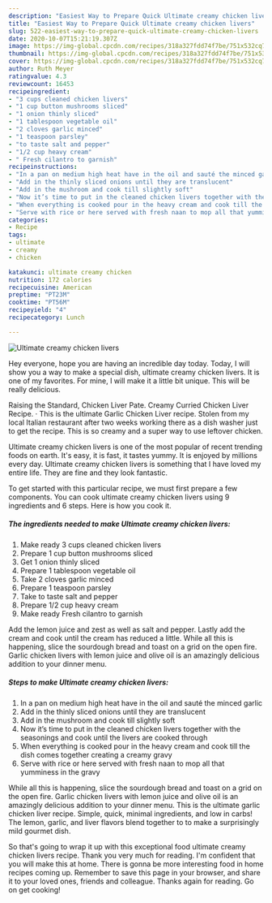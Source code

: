 ```yaml
---
description: "Easiest Way to Prepare Quick Ultimate creamy chicken livers"
title: "Easiest Way to Prepare Quick Ultimate creamy chicken livers"
slug: 522-easiest-way-to-prepare-quick-ultimate-creamy-chicken-livers
date: 2020-10-07T15:21:19.307Z
image: https://img-global.cpcdn.com/recipes/318a327fdd74f7be/751x532cq70/ultimate-creamy-chicken-livers-recipe-main-photo.jpg
thumbnail: https://img-global.cpcdn.com/recipes/318a327fdd74f7be/751x532cq70/ultimate-creamy-chicken-livers-recipe-main-photo.jpg
cover: https://img-global.cpcdn.com/recipes/318a327fdd74f7be/751x532cq70/ultimate-creamy-chicken-livers-recipe-main-photo.jpg
author: Ruth Meyer
ratingvalue: 4.3
reviewcount: 16453
recipeingredient:
- "3 cups cleaned chicken livers"
- "1 cup button mushrooms sliced"
- "1 onion thinly sliced"
- "1 tablespoon vegetable oil"
- "2 cloves garlic minced"
- "1 teaspoon parsley"
- "to taste salt and pepper"
- "1/2 cup heavy cream"
- " Fresh cilantro to garnish"
recipeinstructions:
- "In a pan on medium high heat have in the oil and sauté the minced garlic"
- "Add in the thinly sliced onions until they are translucent"
- "Add in the mushroom and cook till slightly soft"
- "Now it’s time to put in the cleaned chicken livers together with the seasonings and cook until the livers are cooked through"
- "When everything is cooked pour in the heavy cream and cook till the dish comes together creating a creamy gravy"
- "Serve with rice or here served with fresh naan to mop all that yumminess in the gravy"
categories:
- Recipe
tags:
- ultimate
- creamy
- chicken

katakunci: ultimate creamy chicken 
nutrition: 172 calories
recipecuisine: American
preptime: "PT23M"
cooktime: "PT56M"
recipeyield: "4"
recipecategory: Lunch

---
```



![Ultimate creamy chicken livers](https://img-global.cpcdn.com/recipes/318a327fdd74f7be/751x532cq70/ultimate-creamy-chicken-livers-recipe-main-photo.jpg)

Hey everyone, hope you are having an incredible day today. Today, I will show you a way to make a special dish, ultimate creamy chicken livers. It is one of my favorites. For mine, I will make it a little bit unique. This will be really delicious.

Raising the Standard, Chicken Liver Pate. Creamy Curried Chicken Liver Recipe. · This is the ultimate Garlic Chicken Liver recipe. Stolen from my local Italian restaurant after two weeks working there as a dish washer just to get the recipe. This is so creamy and a super way to use leftover chicken.

Ultimate creamy chicken livers is one of the most popular of recent trending foods on earth. It's easy, it is fast, it tastes yummy. It is enjoyed by millions every day. Ultimate creamy chicken livers is something that I have loved my entire life. They are fine and they look fantastic.


To get started with this particular recipe, we must first prepare a few components. You can cook ultimate creamy chicken livers using 9 ingredients and 6 steps. Here is how you cook it.

<!--inarticleads1-->

##### The ingredients needed to make Ultimate creamy chicken livers:

1. Make ready 3 cups cleaned chicken livers
1. Prepare 1 cup button mushrooms sliced
1. Get 1 onion thinly sliced
1. Prepare 1 tablespoon vegetable oil
1. Take 2 cloves garlic minced
1. Prepare 1 teaspoon parsley
1. Take to taste salt and pepper
1. Prepare 1/2 cup heavy cream
1. Make ready  Fresh cilantro to garnish


Add the lemon juice and zest as well as salt and pepper. Lastly add the cream and cook until the cream has reduced a little. While all this is happening, slice the sourdough bread and toast on a grid on the open fire. Garlic chicken livers with lemon juice and olive oil is an amazingly delicious addition to your dinner menu. 

<!--inarticleads2-->

##### Steps to make Ultimate creamy chicken livers:

1. In a pan on medium high heat have in the oil and sauté the minced garlic
1. Add in the thinly sliced onions until they are translucent
1. Add in the mushroom and cook till slightly soft
1. Now it’s time to put in the cleaned chicken livers together with the seasonings and cook until the livers are cooked through
1. When everything is cooked pour in the heavy cream and cook till the dish comes together creating a creamy gravy
1. Serve with rice or here served with fresh naan to mop all that yumminess in the gravy


While all this is happening, slice the sourdough bread and toast on a grid on the open fire. Garlic chicken livers with lemon juice and olive oil is an amazingly delicious addition to your dinner menu. This is the ultimate garlic chicken liver recipe. Simple, quick, minimal ingredients, and low in carbs! The lemon, garlic, and liver flavors blend together to to make a surprisingly mild gourmet dish. 

So that's going to wrap it up with this exceptional food ultimate creamy chicken livers recipe. Thank you very much for reading. I'm confident that you will make this at home. There is gonna be more interesting food in home recipes coming up. Remember to save this page in your browser, and share it to your loved ones, friends and colleague. Thanks again for reading. Go on get cooking!

